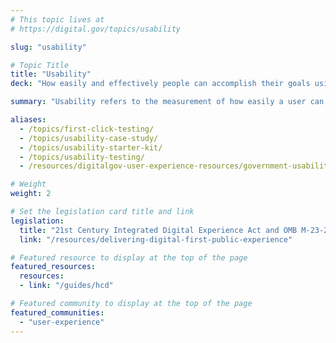 ```yaml
---
# This topic lives at
# https://digital.gov/topics/usability

slug: "usability"

# Topic Title
title: "Usability"
deck: "How easily and effectively people can accomplish their goals using a product or system, while having a positive experience."

summary: "Usability refers to the measurement of how easily a user can accomplish their goals when using a service. This is usually measured through established research methodologies under the term “usability testing,” which includes success rates and customer satisfaction. Usability is one part of the larger user experience (UX) umbrella. While UX encompasses designing the overall experience of a product, usability focuses on the mechanics of making sure products work as well as possible for the user."

aliases:
  - /topics/first-click-testing/
  - /topics/usability-case-study/
  - /topics/usability-starter-kit/
  - /topics/usability-testing/
  - /resources/digitalgov-user-experience-resources/government-usability-case-studies/

# Weight
weight: 2

# Set the legislation card title and link
legislation:
  title: "21st Century Integrated Digital Experience Act and OMB M-23-22"
  link: "/resources/delivering-digital-first-public-experience"

# Featured resource to display at the top of the page
featured_resources:
  resources:
  - link: "/guides/hcd"

# Featured community to display at the top of the page
featured_communities:
  - "user-experience"
---
```

